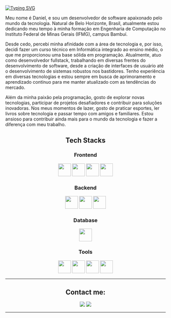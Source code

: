 <div>
    <a href="https://git.io/typing-svg"><img src="https://readme-typing-svg.demolab.com?font=Fira+Code&pause=1000&color=F72585&random=false&width=435&lines=Sauda%C3%A7oes+a+todos%2C+" alt="Typing SVG" /></a>
</div>

<div>
  <p>
Meu nome é Daniel, e sou um desenvolvedor de software apaixonado pelo mundo da tecnologia. Natural de Belo Horizonte, Brasil, atualmente estou dedicando meu tempo à minha formação em Engenharia de Computação no Instituto Federal de   Minas Gerais (IFMG), campus Bambuí.
    
Desde cedo, percebi minha afinidade com a área de tecnologia e, por isso, decidi fazer um curso técnico em Informática integrado ao ensino médio, o que me proporcionou uma base sólida em programação.
Atualmente, atuo como desenvolvedor fullstack, trabalhando em diversas frentes do desenvolvimento de software, desde a criação de interfaces de usuário até o desenvolvimento de sistemas robustos nos bastidores. Tenho experiência em diversas tecnologias e estou sempre em busca de aprimoramento e aprendizado contínuo para me manter atualizado com as tendências do mercado.

Além da minha paixão pela programação, gosto de explorar novas tecnologias, participar de projetos desafiadores e contribuir para soluções inovadoras. Nos meus momentos de lazer, gosto de praticar esportes, ler livros sobre tecnologia e passar tempo com amigos e familiares. Estou ansioso para contribuir ainda mais para o mundo da tecnologia e fazer a diferença com meu trabalho.
</p>
</div>

<div>
  <h2 align="center">Tech Stacks</h2>
  <h3 align="center">Frontend</h3>
  <p align="center">
    <img height="40" width="40" src="https://cdn.simpleicons.org/css3/B5179E" /> 
    <img height="40" width="40" src="https://cdn.simpleicons.org/html5/B5179E"/> 
    <img height="40" width="40" src="https://cdn.simpleicons.org/javascript/B5179E"/> 
    <img height="40" width="40" src="https://cdn.simpleicons.org/bootstrap/B5179E"/>   
  </p>

  <h3 align="center">Backend</h3>
  <p align="center">
    <img height="40" width="40" src="https://cdn.simpleicons.org/c++/7209B7"/>
    <img height="40" width="40" src="https://cdn.simpleicons.org/nodedotjs/7209B7"/> 
    <img height="40" width="40" src="https://cdn.simpleicons.org/typescript/7209B7"/>    
  </p>
  
  <h3 align="center">Database</h3>
  <p align="center">
    <img height="40" width="40" src="https://cdn.simpleicons.org/mysql/560BAD"/> 
  </p>
  
  <!---
  <h3 align="center">DevOps</h3>
  <p align="center">
    <img height="40" width="40" src="https://cdn.simpleicons.org/docker/ff9000"/>
    <img height="40" width="40" src="https://cdn.simpleicons.org/amazonaws/ff9000"/>        
  </p>
  --->
  
  <h3 align="center">Tools</h3>
  <p align="center">
    <img height="40" width="40" src="https://cdn.simpleicons.org/trello/480CA8"/>
    <img height="40" width="40" src="https://cdn.simpleicons.org/visualstudio/480CA8"/>    
    <img height="40" width="40" src="https://cdn.simpleicons.org/figma/480CA8"/> 
    <img height="40" width="40" src="https://cdn.simpleicons.org/git/480CA8"/> 
  </p>
  
</div>

***

<h2 align="center">Contact me:</h2>
<p align="center">
<a href = "mailto:drgsantaana@gmail.com"><img src="https://img.shields.io/badge/Gmail-3A0CA3?style=for-the-badge&logo=gmail&logoColor=white" target=" _blank"></a>
<a href="https://www.linkedin.com/in/drgsantaana/" target="_blank"><img src="https://img.shields.io/badge/-LinkedIn-3A0CA3?style=for-the-badge&logo=linkedin&logoColor=white" target="_blank"></a>
</p>
   
***
